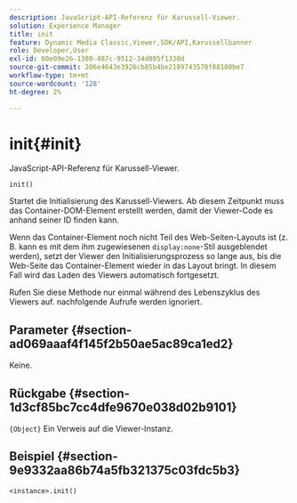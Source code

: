 ```yaml
---
description: JavaScript-API-Referenz für Karussell-Viewer.
solution: Experience Manager
title: init
feature: Dynamic Media Classic,Viewer,SDK/API,Karussellbanner
role: Developer,User
exl-id: 00e09e26-1380-487c-9512-34d805f1330d
source-git-commit: 206e4643e3926cb85b4be2189743578f88180be7
workflow-type: tm+mt
source-wordcount: '128'
ht-degree: 2%

---
```


# init{#init}

JavaScript-API-Referenz für Karussell-Viewer.

`init()`

Startet die Initialisierung des Karussell-Viewers. Ab diesem Zeitpunkt muss das Container-DOM-Element erstellt werden, damit der Viewer-Code es anhand seiner ID finden kann.

Wenn das Container-Element noch nicht Teil des Web-Seiten-Layouts ist (z. B. kann es mit dem ihm zugewiesenen `display:none`-Stil ausgeblendet werden), setzt der Viewer den Initialisierungsprozess so lange aus, bis die Web-Seite das Container-Element wieder in das Layout bringt. In diesem Fall wird das Laden des Viewers automatisch fortgesetzt.

Rufen Sie diese Methode nur einmal während des Lebenszyklus des Viewers auf. nachfolgende Aufrufe werden ignoriert.

## Parameter {#section-ad069aaaf4f145f2b50ae5ac89ca1ed2}

Keine.

## Rückgabe {#section-1d3cf85bc7cc4dfe9670e038d02b9101}

`{Object}` Ein Verweis auf die Viewer-Instanz.

## Beispiel {#section-9e9332aa86b74a5fb321375c03fdc5b3}

```
<instance>.init()
```
